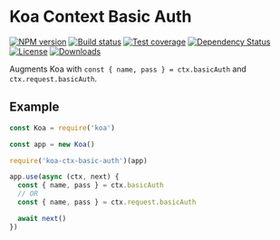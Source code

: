 # Koa Context Basic Auth

[![NPM version][npm-image]][npm-url]
[![Build status][travis-image]][travis-url]
[![Test coverage][codecov-image]][codecov-url]
[![Dependency Status][david-image]][david-url]
[![License][license-image]][license-url]
[![Downloads][downloads-image]][downloads-url]

Augments Koa with `const { name, pass } = ctx.basicAuth` and `ctx.request.basicAuth`.

## Example

```js
const Koa = require('koa')

const app = new Koa()

require('koa-ctx-basic-auth')(app)

app.use(async (ctx, next) {
  const { name, pass } = ctx.basicAuth
  // OR
  const { name, pass } = ctx.request.basicAuth

  await next()
})
```

[npm-image]: https://img.shields.io/npm/v/koa-ctx-basic-auth.svg?style=flat-square
[npm-url]: https://npmjs.org/package/koa-ctx-basic-auth
[travis-image]: https://img.shields.io/travis/koajs/ctx-basic-auth/master.svg?style=flat-square
[travis-url]: https://travis-ci.org/koajs/ctx-basic-auth
[codecov-image]: https://img.shields.io/codecov/c/github/koajs/ctx-basic-auth/master.svg?style=flat-square
[codecov-url]: https://codecov.io/github/koajs/ctx-basic-auth
[david-image]: http://img.shields.io/david/koajs/ctx-basic-auth.svg?style=flat-square
[david-url]: https://david-dm.org/koajs/ctx-basic-auth
[license-image]: http://img.shields.io/npm/l/koa-ctx-basic-auth.svg?style=flat-square
[license-url]: LICENSE
[downloads-image]: http://img.shields.io/npm/dm/koa-ctx-basic-auth.svg?style=flat-square
[downloads-url]: https://npmjs.org/package/koa-ctx-basic-auth
